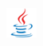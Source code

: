 <img src="https://raw.githubusercontent.com/devicons/devicon/master/icons/java/java-original.svg" alt="java" width="60" height="60"/> </a>
 
